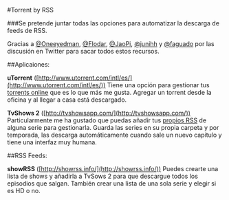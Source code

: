 #Torrent by RSS

###Se pretende juntar todas las opciones para automatizar la descarga de feeds de RSS.

Gracias a [@Oneeyedman](https://twitter.com/oneeyedman), [@Flodar](https://twitter.com/flodar), [@JaoPi](https://twitter.com/JaoPi), [@junihh](https://twitter.com/junihh) y [@faguado](https://twitter.com/faguado) por las discusión en Twitter para sacar todos estos recursos.


##Aplicaiones:

**uTorrent** ([http://www.utorrent.com/intl/es/](http://www.utorrent.com/intl/es/))
Tiene una opción para gestionar tus [torrents online](https://remote.utorrent.com/) que es lo que más me gusta. Agregar un torrent desde la oficina y al llegar a casa está descargado.

**TvShows 2** ([http://tvshowsapp.com/](http://tvshowsapp.com/))
Particularmente me ha gustado que puedas añadir tus [propios RSS](http://blog.tvshowsapp.com/post/6488183421/como-anadir-un-rss-personalizado-a-tvshows) de alguna serie para gestionarla. Guarda las series en su propia carpeta y por temporada, las descarga automáticamente cuando sale un nuevo capítulo y tiene una interfaz muy humana.

##RSS Feeds: 

**showRSS** ([http://showrss.info/](http://showrss.info/))
Puedes crearte una lista de shows y añadirla a TvSows 2 para que descargue todos los episodios que salgan. También crear una lista de una sola serie y elegir si es HD o no.






